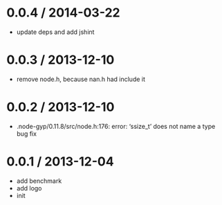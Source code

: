 
0.0.4 / 2014-03-22 
==================

  * update deps and add jshint

0.0.3 / 2013-12-10 
==================

  * remove node.h, because nan.h had include it

0.0.2 / 2013-12-10 
==================

  * .node-gyp/0.11.8/src/node.h:176: error: ‘ssize_t’ does not name a type bug fix

0.0.1 / 2013-12-04 
==================

  * add benchmark
  * add logo
  * init
